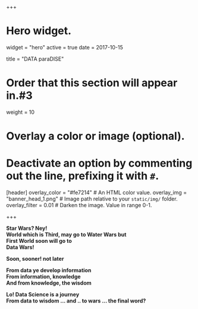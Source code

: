 +++
# Hero widget.
widget = "hero"
active = true
date = 2017-10-15

title = "DATA paraDISE"

# Order that this section will appear in.#3
weight = 10 

# Overlay a color or image (optional).
#   Deactivate an option by commenting out the line, prefixing it with `#`.
[header]
  overlay_color = "#fe7214"  # An HTML color value.
  overlay_img = "banner_head_1.png"  # Image path relative to your `static/img/` folder.
  overlay_filter = 0.01  # Darken the image. Value in range 0-1.


+++

**Star Wars? Ney!**   
**World which is Third, may go to Water Wars but**  
**First World soon will go to**  
**Data Wars!**   
  
**Soon, sooner! not later**  
  
**From data ye develop information**  
**From information, knowledge**  
**And from knowledge, the wisdom**  
  
**Lo! Data Science is a journey**  
**From data to wisdom ... and .. to wars  ... the final word?**

